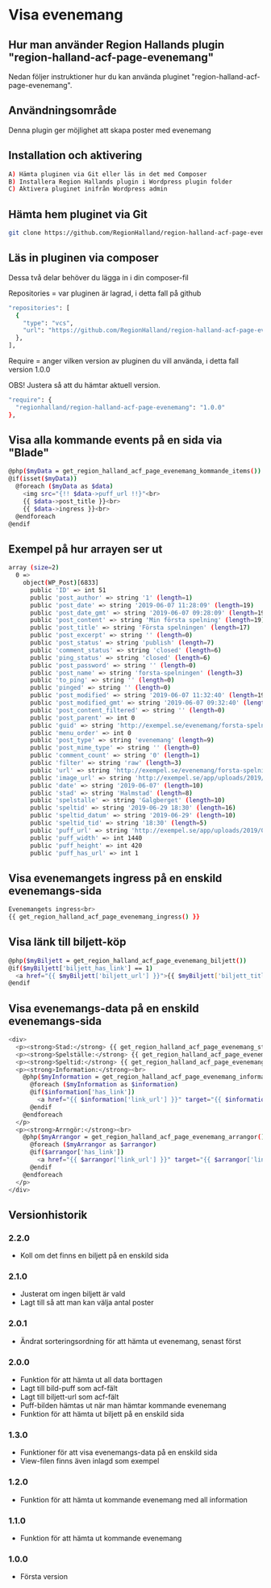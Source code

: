 # Visa evenemang

## Hur man använder Region Hallands plugin "region-halland-acf-page-evenemang"

Nedan följer instruktioner hur du kan använda pluginet "region-halland-acf-page-evenemang".


## Användningsområde

Denna plugin ger möjlighet att skapa poster med evenemang


## Installation och aktivering

```sh
A) Hämta pluginen via Git eller läs in det med Composer
B) Installera Region Hallands plugin i Wordpress plugin folder
C) Aktivera pluginet inifrån Wordpress admin
```


## Hämta hem pluginet via Git

```sh
git clone https://github.com/RegionHalland/region-halland-acf-page-evenemang.git
```


## Läs in pluginen via composer

Dessa två delar behöver du lägga in i din composer-fil

Repositories = var pluginen är lagrad, i detta fall på github

```sh
"repositories": [
  {
    "type": "vcs",
    "url": "https://github.com/RegionHalland/region-halland-acf-page-evenemang.git"
  },
],
```
Require = anger vilken version av pluginen du vill använda, i detta fall version 1.0.0

OBS! Justera så att du hämtar aktuell version.

```sh
"require": {
  "regionhalland/region-halland-acf-page-evenemang": "1.0.0"
},
```


## Visa alla kommande events på en sida via "Blade"

```sh
@php($myData = get_region_halland_acf_page_evenemang_kommande_items())
@if(isset($myData))
  @foreach ($myData as $data)
    <img src="{!! $data->puff_url !!}"<br>
    {{ $data->post_title }}<br>
    {{ $data->ingress }}<br>
  @endforeach
@endif
```


## Exempel på hur arrayen ser ut

```sh
array (size=2)
  0 => 
    object(WP_Post)[6833]
      public 'ID' => int 51
      public 'post_author' => string '1' (length=1)
      public 'post_date' => string '2019-06-07 11:28:09' (length=19)
      public 'post_date_gmt' => string '2019-06-07 09:28:09' (length=19)
      public 'post_content' => string 'Min första spelning' (length=19)
      public 'post_title' => string 'Första spelningen' (length=17)
      public 'post_excerpt' => string '' (length=0)
      public 'post_status' => string 'publish' (length=7)
      public 'comment_status' => string 'closed' (length=6)
      public 'ping_status' => string 'closed' (length=6)
      public 'post_password' => string '' (length=0)
      public 'post_name' => string 'forsta-spelningen' (length=3)
      public 'to_ping' => string '' (length=0)
      public 'pinged' => string '' (length=0)
      public 'post_modified' => string '2019-06-07 11:32:40' (length=19)
      public 'post_modified_gmt' => string '2019-06-07 09:32:40' (length=19)
      public 'post_content_filtered' => string '' (length=0)
      public 'post_parent' => int 0
      public 'guid' => string 'http://exempel.se/evenemang/forsta-spelningen/' (length=46)
      public 'menu_order' => int 0
      public 'post_type' => string 'evenemang' (length=9)
      public 'post_mime_type' => string '' (length=0)
      public 'comment_count' => string '0' (length=1)
      public 'filter' => string 'raw' (length=3)
      public 'url' => string 'http://exempel.se/evenemang/forsta-spelningen' (length=45)
      public 'image_url' => string 'http://exempel.se/app/uploads/2019/06/hero-d-lopning.jpg' (length=56)
      public 'date' => string '2019-06-07' (length=10)
      public 'stad' => string 'Halmstad' (length=8)
      public 'spelstalle' => string 'Galgberget' (length=10)
      public 'speltid' => string '2019-06-29 18:30' (length=16)
      public 'speltid_datum' => string '2019-06-29' (length=10)
      public 'speltid_tid' => string '18:30' (length=5)
      public 'puff_url' => string 'http://exempel.se/app/uploads/2019/06/hero-i-bygg.jpg' (length=53)
      public 'puff_width' => int 1440
      public 'puff_height' => int 420
      public 'puff_has_url' => int 1
```


## Visa evenemangets ingress på en enskild evenemangs-sida

```sh
Evenemangets ingress<br>
{{ get_region_halland_acf_page_evenemang_ingress() }}
```


## Visa länk till biljett-köp

```sh
@php($myBiljett = get_region_halland_acf_page_evenemang_biljett())
@if($myBiljett['biljett_has_link'] == 1)
  <a href="{{ $myBiljett['biljett_url'] }}">{{ $myBiljett['biljett_title'] }}</a>
@endif
```


## Visa evenemangs-data på en enskild evenemangs-sida

```sh
<div>
  <p><strong>Stad:</strong> {{ get_region_halland_acf_page_evenemang_stad() }}
  <p><strong>Spelställe:</strong> {{ get_region_halland_acf_page_evenemang_spelstalle() }}</p>
  <p><strong>Speltid:</strong> {{ get_region_halland_acf_page_evenemang_speltid() }}</p>
  <p><strong>Information:</strong><br>
    @php($myInformation = get_region_halland_acf_page_evenemang_information())
      @foreach ($myInformation as $information)
      @if($information['has_link'])
        <a href="{{ $information['link_url'] }}" target="{{ $information['link_target'] }}">{{ $information['link_title'] }}</a><br>
      @endif
    @endforeach
  </p>
  <p><strong>Arrngör:</strong><br>
    @php($myArrangor = get_region_halland_acf_page_evenemang_arrangor())
      @foreach ($myArrangor as $arrangor)
      @if($arrangor['has_link'])
        <a href="{{ $arrangor['link_url'] }}" target="{{ $arrangor['link_target'] }}">{{ $arrangor['link_title'] }}</a><br>
      @endif
    @endforeach
  </p>
</div>
```


## Versionhistorik

### 2.2.0
- Koll om det finns en biljett på en enskild sida

### 2.1.0
- Justerat om ingen biljett är vald
- Lagt till så att man kan välja antal poster

### 2.0.1
- Ändrat sorteringsordning för att hämta ut evenemang, senast först

### 2.0.0
- Funktion för att hämta ut all data borttagen
- Lagt till bild-puff som acf-fält
- Lagt till biljett-url som acf-fält
- Puff-bilden hämtas ut när man hämtar kommande evenemang
- Funktion för att hämta ut biljett på en enskild sida

### 1.3.0
- Funktioner för att visa evenemangs-data på en enskild sida
- View-filen finns även inlagd som exempel

### 1.2.0
- Funktion för att hämta ut kommande evenemang med all information

### 1.1.0
- Funktion för att hämta ut kommande evenemang

### 1.0.0
- Första version